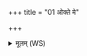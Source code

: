 +++
title = "01 ओक्ते मे"

+++
<details><summary>मूलम् (WS)</summary>

ओक्ते मे द्यावापृथिवी ओक्ता देवी सरस्वती । (पाठ-ओते)  
ओक्तौ म इन्द्रश्चाग्निश्च क्रिमिं जम्भयतामिमम् ॥ १ ॥
</details>